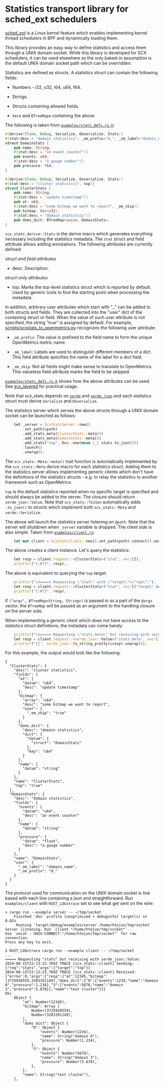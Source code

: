 # Statistics transport library for sched_ext schedulers

[sched_ext](https://github.com/sched-ext/scx) is a Linux kernel feature
which enables implementing kernel thread schedulers in BPF and dynamically
loading them.

This library provides an easy way to define statistics and access them
through a UNIX domain socket. While this library is developed for SCX
schedulers, it can be used elsewhere as the only baked-in assumption is the
default UNIX domain socket path which can be overridden.

Statistics are defined as structs. A statistics struct can contain the
following fields:

- Numbers - i32, u32, i64, u64, f64.

- Strings.

- Structs containing allowed fields.

- `Vec`s and `BTreeMap`s containing the above.

The following is taken from [`examples/stats_defs.rs.h`](./examples/stats_defs.rs.h):

```rust
#[derive(Clone, Debug, Serialize, Deserialize, Stats)]
#[stat(desc = "domain statistics", _om_prefix="d_", _om_label="domain_name")]
struct DomainStats {
    pub name: String,
    #[stat(desc = "an event counter")]
    pub events: u64,
    #[stat(desc = "a gauge number")]
    pub pressure: f64,
}

#[derive(Clone, Debug, Serialize, Deserialize, Stats)]
#[stat(desc = "cluster statistics", top)]
struct ClusterStats {
    pub name: String,
    #[stat(desc = "update timestamp")]
    pub at: u64,
    #[stat(desc = "some bitmap we want to report", _om_skip)]
    pub bitmap: Vec<u32>,
    #[stat(desc = "domain statistics")]
    pub doms_dict: BTreeMap<usize, DomainStats>,
}
```

`scx_stats_derive::Stats` is the derive macro which generates everything
necessary including the statistics metadata. The `stat` struct and field
attribute allows adding annotations. The following attributes are currently
defined:

*struct and field attributes*

- desc: Description.

*struct-only attributes*

- top: Marks the top-level statistics struct which is reported by default.
  Used by generic tools to find the starting point when processing the
  metadata.

In addition, arbitrary user attributes which start with "_" can be added to
both structs and fields. They are collected into the "user" dict of the
containing struct or field. When the value of such user attribute is not
specified, the string "true" is assigned by default. For example,
[scripts/scxstats_to_openmetrics.py](scripts/scxstats_to_openmetrics.py)
recognizes the following user attribute:

- `_om_prefix`: The value is prefixed to the field name to form the unique
  OpenMetrics metric name.

- `_om_label`: Labels are used to distinguish different members of a dict.
  This field attribute specifies the name of the label for a dict field.

- `_om_skip`: Not all fields might make sense to translate to OpenMetrics.
  This valueless field attribute marks the field to be skipped.

[`examples/stats_defs.rs.h`](./examples/stats_defs.rs.h) shows how the above
attributes can be used. See
[scx_layered](https://github.com/sched-ext/scx/tree/main/scheds/rust/scx_layered/src/stats.rs)
for practical usage.

Note that scx_stats depends on [`serde`](https://crates.io/crates/serde) and
[`serde_json`](https://crates.io/crates/serde_json) and each statistics
struct must derive `Serialize` and `Deserialize`.

The statistics server which serves the above structs through a UNIX domain
socket can be launched as follows:

```rust
    let _server = ScxStatsServer::new()
        .set_path(&path)
        .add_stats_meta(ClusterStats::meta())
        .add_stats_meta(DomainStats::meta())
        .add_stats("top", Box::new(move |_| stats.to_json()))
        .launch()
        .unwrap();
```

The `scx_stats::Meta::meta()` trait function is automatically implemented by
the `scx_stats::Meta` derive macro for each statistics struct. Adding them
to the statistics server allows implementing generic clients which don't
have the definitions of the statistics structs - e.g. to relay the
statistics to another framework such as OpenMetrics.

`top` is the default statistics reported when no specific target is
specified and should always be added to the server. The closure should
return `serde_json::Value`. Note that `scx_stats::ToJson` automatically adds
`.to_json()` to structs which implement both `scx_stats::Meta` and
`serde::Serialize`.

The above will launch the statistics server listening on `@path`. Note that
the server will shutdown when `_server` variable is dropped. The client side
is also simple. Taken from [`examples/client.rs`](./examples/client.rs):

```rust
    let mut client = ScxStatsClient::new().set_path(path).connect().unwrap();
```

The above creates a client instance. Let's query the statistics:

```rust
    let resp = client.request::<ClusterStats>("stat", vec![]);
    println!("{:#?}", resp);
```

The above is equivalent to querying the `top` target:

```rust
    println!("\n===== Requesting \"stat\" with \"target\"=\"top\":");
    let resp = client.request::<ClusterStats>("stat", vec![("target".into(), "top".into())]);
    println!("{:#?}", resp);
```

If `("args", BTreeMap<String, String>)` is passed in as a part of the
`@args` vector, the `BTreeMap` will be passed as an argument to the handling
closure on the server side.

When implementing a generic client which does not have access to the
statistics struct definitions, the metadata can come handy:

```rust
    println!("\n===== Requesting \"stats_meta\" but receiving with serde_json::Value:");
    let resp = client.request::<serde_json::Value>("stats_meta", vec![]).unwrap();
    println!("{}", serde_json::to_string_pretty(&resp).unwrap());
```

For this example, the output would look like the following:

```
{
  "ClusterStats": {
    "desc": "cluster statistics",
    "fields": {
      "at": {
        "datum": "u64",
        "desc": "update timestamp"
      },
      "bitmap": {
        "array": "u64",
        "desc": "some bitmap we want to report",
        "user": {
          "_om_skip": "true"
        }
      },
      "doms_dict": {
        "desc": "domain statistics",
        "dict": {
          "datum": {
            "struct": "DomainStats"
          },
          "key": "u64"
        }
      },
      "name": {
        "datum": "string"
      }
    },
    "name": "ClusterStats",
    "top": "true"
  },
  "DomainStats": {
    "desc": "domain statistics",
    "fields": {
      "events": {
        "datum": "u64",
        "desc": "an event counter"
      },
      "name": {
        "datum": "string"
      },
      "pressure": {
        "datum": "float",
        "desc": "a gauge number"
      }
    },
    "name": "DomainStats",
    "user": {
      "_om_label": "domain_name",
      "_om_prefix": "d_"
    }
  }
}
```

The protocol used for communication on the UNIX domain socket is line based
with each line containing a json and straightforward. Run `examples/client`
with `RUST_LOG=trace` set to see what get sent on the wire:

```
> cargo run --example server -- ~/tmp/socket
    Finished `dev` profile [unoptimized + debuginfo] target(s) in 0.02s
     Running `target/debug/examples/server /home/htejun/tmp/socket`
Server listening. Run `client "/home/htejun/tmp/socket"`.
Use `socat - UNIX-CONNECT:"/home/htejun/tmp/socket"` for raw connection.
Press any key to exit.
```

```
$ RUST_LOG=trace cargo run --example client -- ~/tmp/socket
...
===== Requesting "stats" but receiving with serde_json::Value:
2024-08-15T22:13:23.769Z TRACE [scx_stats::client] Sending: {"req":"stats","args":{"target":"top"}}
2024-08-15T22:13:23.769Z TRACE [scx_stats::client] Received: {"errno":0,"args":{"resp":{"at":12345,"bitmap":[3735928559,3203391149],"doms_dict":{"0":{"events":1234,"name":"domain 0","pressure":1.234},"3":{"events":5678,"name":"domain 3","pressure":5.678}},"name":"test cluster"}}}
Ok(
    Object {
        "at": Number(12345),
        "bitmap": Array [
            Number(3735928559),
            Number(3203391149),
        ],
        "doms_dict": Object {
            "0": Object {
                "events": Number(1234),
                "name": String("domain 0"),
                "pressure": Number(1.234),
            },
            "3": Object {
                "events": Number(5678),
                "name": String("domain 3"),
                "pressure": Number(5.678),
            },
        },
        "name": String("test cluster"),
    },
```
